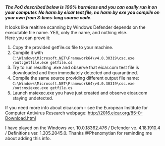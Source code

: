 ***The PoC described below is 100% harmless and you can easily run it on your computer. No harm by eicar test file, no harm by exe you compile on your own from 3-lines-long source code.***

It looks like realtime scanning by Windows Defender depends on the executable file name. YES, only the name, and nothing else. <br>
Here you can prove it:
1.	Copy the provided getfile.cs file to your machine.
2.	Compile it with `C:\Windows\Microsoft.NET\Framework64\v4.0.30319\csc.exe /out:getfile.exe getfile.cs`
3.	Try to run resulting .exe and observe that eicar.com test file is downloaded and then immediately detected and quarantined.
4.	Compile the same source providing different output file name: `C:\Windows\Microsoft.NET\Framework64\v4.0.30319\csc.exe /out:msiexec.exe getfile.cs`
5.	Launch msiexec.exe you have just created and observe eicar.com staying undetected.

If you need more info about eicar.com - see the European Institute for Computer Antivirus Research webpage: http://2016.eicar.org/85-0-Download.html

I have played on the Windows ver. 10.0.18362.476 / Defender ve. 4.18.1910.4 / Definitions ver. 1.305.2045.0. Thanks @Phenomytian for reminding me about adding this info.
